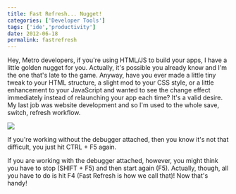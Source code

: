 ```yaml
---
title: Fast Refresh... Nugget!
categories: ['Developer Tools']
tags: ['ide','productivity']
date: 2012-06-18
permalink: fastrefresh
---
```



Hey, Metro developers, if you&#39;re using HTML/JS to build your apps, I have a little golden nugget for you. Actually, it&#39;s possible you already know and I&#39;m the one that&#39;s late to the game. Anyway, have you ever made a little tiny tweak to your HTML structure, a slight mod to your CSS style, or a little enhancement to your JavaScript and wanted to see the change effect immediately instead of relaunching your app each time? It&#39;s a valid desire. My last job was website development and so I&#39;m used to the whole save, switch, refresh workflow.

![](/files/fastrefresh_01.png)

If you&#39;re working without the debugger attached, then you know it&#39;s not that difficult, you just hit CTRL + F5 again.

If you are working with the debugger attached, however, you might think you have to stop (SHIFT + F5) and then start again (F5). Actually, though, all you have to do is hit F4 (Fast Refresh is how we call that)! Now that&#39;s handy!